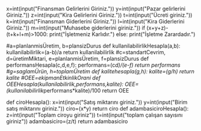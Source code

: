 x=int(input("Finansman Gelirlerini Giriniz."))
y=int(input("Pazar gelirlerini Giriniz."))
z=int(input("Kira Gelirlerini Giriniz."))
t=int(input("Ücreti giriniz."))
k=int(input("Finansman Giderlerini Giriniz."))
l=int(input("Kira Giderlerini Giriniz."))
m=int(input("Muhasebe giderlerini giriniz."))
if (x+y+z)-(t+k+l+m)>1000:
    print("İşletmeniz Karlıdır.")
else:
    print("İşletme Zarardadır.")


#a=planlanmisÜretim, b=plansizDurus
def kullanilabilirlikHesapla(a,b):
    kullanilabilirlik=(a-b)/a
    return kullanilabilirlik
#c=standartCevrim, d=üretimMiktari, e=planlanmisÜretim, f=plansizDurus
def performansHesapla(c,d,e,f):
    performans=(c*d)/(e-f)
    return performans
#g=saglamÜrün, h=toplamÜretim
def kalitehesapla(g,h):
    kalite=(g/h)
    return kalite
#OEE=ekipmanEtkinlikOrani
def OEEHesapla(kullanilabilirlik,performans,kalite):
    OEE=(kullanilabilirlik*performans*kalite)/100
    return OEE

def ciroHesapla():
    x=int(input("Satış miktarını giriniz."))
    y=int(input("Birim satış miktarını giriniz."))
    ciro=(x*y)
    return ciro
def adambasiciroHesapla():
    z=int(input("Toplam ciroyu giriniz"))
    t=int(input("toplam çalışan sayısını giriniz"))
    adambasiciro=(z/t)
    return adambasiciro



    


    


    
